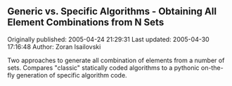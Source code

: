## Generic vs. Specific Algorithms - Obtaining All Element Combinations from N Sets

Originally published: 2005-04-24 21:29:31
Last updated: 2005-04-30 17:16:48
Author: Zoran Isailovski

Two approaches to generate all combination of elements from a number of sets. Compares "classic" statically coded algorithms to a pythonic on-the-fly generation of specific algorithm code.